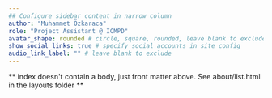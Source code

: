 ```yaml
---
## Configure sidebar content in narrow column
author: "Muhammet Özkaraca"
role: "Project Assistant @ ICMPD"
avatar_shape: rounded # circle, square, rounded, leave blank to exclude
show_social_links: true # specify social accounts in site config
audio_link_label: "" # leave blank to exclude
---
```


** index doesn't contain a body, just front matter above.
See about/list.html in the layouts folder **